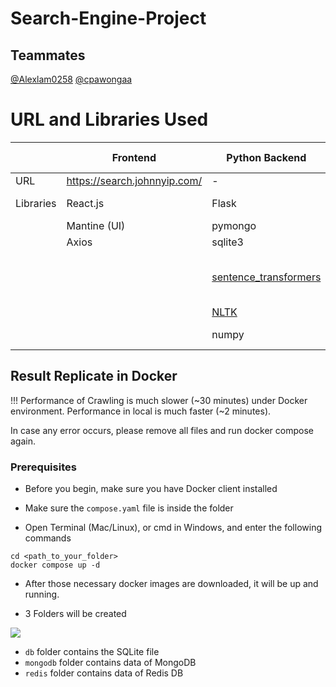# Search-Engine-Project

## Teammates

[@Alexlam0258](https://github.com/Alexlam0258)
[@cpawongaa](https://github.com/cpawongaa)

# URL and Libraries Used

|           | **Frontend**                 | **Python Backend**                             | **Java Backend**                   |
|-----------|------------------------------|------------------------------------------------|------------------------------------|
| URL       | https://search.johnnyip.com/ | -                                              |-                                   |
| Libraries | React.js                     | Flask                                          | Spring Boot                        |
|           | Mantine (UI)                 | pymongo                                        | htmlparser                         |
|           | Axios                        | sqlite3                                        | gson                               |
|           |                              | [sentence_transformers](https://www.sbert.net) | spring-boot-starter-data-redis     |
|           |                              | [NLTK](https://www.nltk.org)                   | jsoup                              |
|           |                              | numpy                                          | sqlite-jdbc                        |

## Result Replicate in Docker

!!! Performance of Crawling is much slower (~30 minutes) under Docker environment. 
    Performance in local is much faster (~2 minutes).
    
In case any error occurs, please remove all files and run docker compose again.

### Prerequisites

- Before you begin, make sure you have Docker client installed

- Make sure the `compose.yaml` file is inside the folder

- Open Terminal (Mac/Linux), or cmd in Windows, and enter the following commands

```
cd <path_to_your_folder>
docker compose up -d
```

- After those necessary docker images are downloaded, it will be up and running.

- 3 Folders will be created

![](http://johnnyip.com/wp-content/uploads/2023/04/project-docker.png)
- ``db`` folder contains the SQLite file
- ``mongodb`` folder contains data of MongoDB
- ``redis`` folder contains data of Redis DB
